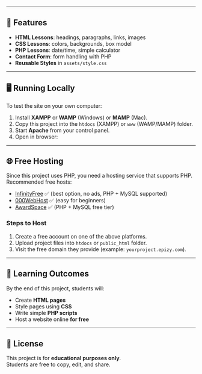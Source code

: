 
---

## 🚀 Features
- **HTML Lessons**: headings, paragraphs, links, images  
- **CSS Lessons**: colors, backgrounds, box model  
- **PHP Lessons**: date/time, simple calculator  
- **Contact Form**: form handling with PHP  
- **Reusable Styles** in `assets/style.css`  

---

## 🖥️ Running Locally
To test the site on your own computer:

1. Install **XAMPP** or **WAMP** (Windows) or **MAMP** (Mac).
2. Copy this project into the `htdocs` (XAMPP) or `www` (WAMP/MAMP) folder.
3. Start **Apache** from your control panel.
4. Open in browser:

---

## 🌐 Free Hosting
Since this project uses PHP, you need a hosting service that supports PHP.  
Recommended free hosts:

- [InfinityFree](https://infinityfree.net/) ✅ (best option, no ads, PHP + MySQL supported)  
- [000WebHost](https://www.000webhost.com/) ✅ (easy for beginners)  
- [AwardSpace](https://www.awardspace.com/) ✅ (PHP + MySQL free tier)  

### Steps to Host
1. Create a free account on one of the above platforms.
2. Upload project files into `htdocs` or `public_html` folder.
3. Visit the free domain they provide (example: `yourproject.epizy.com`).

---

## 📖 Learning Outcomes
By the end of this project, students will:
- Create **HTML pages**
- Style pages using **CSS**
- Write simple **PHP scripts**
- Host a website online **for free**


---

## 📝 License
This project is for **educational purposes only**.  
Students are free to copy, edit, and share.

